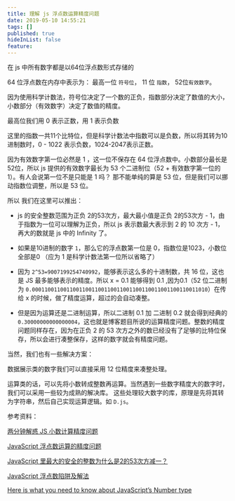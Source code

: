 ```yaml
---
title: 理解 js 浮点数运算精度问题
date: 2019-05-10 14:55:21
tags: []
published: true
hideInList: false
feature: 
---
```

在 js 中所有数字都是以64位浮点数形式存储的

64 位浮点数在内存中表示为： 最高一位 `符号位`， 11 位 `指数`， 52位`有效数字`。

因为使用科学计数法，符号位决定了一个数的正负，指数部分决定了数值的大小，小数部分（有效数字）决定了数值的精度。

最高位我们用 0 表示正数，用 1 表示负数

这里的指数一共11个比特位，但是科学计数法中指数可以是负数，所以将其转为10进制数时，0 - 1022 表示负数，1024-2047表示正数。

因为有效数字第一位必然是 1 ，这一位不保存在 64 位浮点数中。小数部分最长是52位，所以 js 提供的有效数字最长为 53 个二进制位（52 + 有效数字第一位的 1）。有人会说第一位不是只能是 1 吗？ 那不能单纯的算是 53 位，但是我们可以挪动指数位调整，所以是 53 位。

所以 我们在这里可以推出：

* js 的安全整数范围为正负 2的53次方，最大最小值是正负 2的53次方 - 1，由于指数为一位可以理解为正负，所以 js 表示数最大表示到 2 的 10 次方 - 1， 再大的数就是 js 中的 Infinity 了。

* 如果是10进制的数字 `1`，那么它的浮点数第一位是 0，指数位是1023，小数位全部是0 （应为 1 是科学计数法第一位所以省略了）

* 因为 `2^53=9007199254740992`，能够表示这么多的十进制数，共 16 位，这也是 JS 最多能够表示的精度。所以 x = 0.1 能够得到 0.1 ,因为0.1（52 位二进制为 `0.00011001100110011001100110011001100110011001100110011010`）在传给 x 的时候，做了精度运算，超过的会自动凑整。

* 但是因为运算还是二进制运算，所以二进制 0.1 加 二进制 0.2 就会得到经典的 `0.30000000000000004`，这也就是博客题目所说的运算精度问题。整数的精度问题同样存在，因为在正负 2 的 53 次方之外的数已经没有了足够的比特位保存，所以会进行凑整保存，这样的数字就会有精度问题。

当然，我们也有一些解决方案：

数据展示类的数字我们可以直接采用 12 位精度来凑整处理。

运算类的话，可以先将小数转成整数再运算。当然遇到一些数字精度大的数字时，我们可以采用一些较为成熟的解决库。
这些处理较大数字的库，原理是先将其转为字符串，然后自己实现运算逻辑。如 `D.js`。

参考资料：

[两分钟解惑 JS 小数计算精度问题](https://juejin.im/entry/595f52356fb9a06bbd6f80c5)

[JavaScript 浮点数运算的精度问题](https://www.html.cn/archives/7340)

[JavaScript 里最大的安全的整数为什么是2的53次方减一？](https://www.zhihu.com/question/29010688)

[JavaScript 浮点数陷阱及解法](https://github.com/camsong/blog/issues/9)

[Here is what you need to know about JavaScript’s Number type](https://blog.angularindepth.com/javascripts-number-type-8d59199db1b6)













